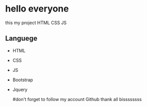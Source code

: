 # hello everyone 
this my project HTML CSS JS 
## Languege
- HTML
- CSS
- JS
- Bootstrap
- Jquery

  #don't forget to follow my account Github
  thank all
  bissssssss

